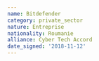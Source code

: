 ```yaml
---
name: Bitdefender
category: private_sector
nature: Entreprise
nationality: Roumanie
alliance: Cyber Tech Accord
date_signed: '2018-11-12'
---
```

    